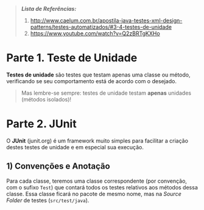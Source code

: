 
>  ***Lista de Referências:***
> 1. http://www.caelum.com.br/apostila-java-testes-xml-design-patterns/testes-automatizados/#3-4-testes-de-unidade
> 2. https://www.youtube.com/watch?v=Q2zBRTgKXHo

# Parte 1. Teste de Unidade
**Testes de unidade** são testes que testam apenas uma classe ou método, verificando se seu comportamento está de acordo com o desejado.
> Mas lembre-se sempre: testes de unidade testam **apenas** unidades (métodos isolados)!
# Parte 2. JUnit
O **JUnit** (junit.org) é um framework muito simples para facilitar a criação destes testes de unidade e em especial sua execução.
## 1) Convenções e Anotação
Para cada classe, teremos uma classe correspondente (por convenção, com o sufixo `Test`) que contará todos os testes relativos aos métodos dessa classe. Essa classe ficará no pacote de mesmo nome, mas na _Source Folder_ de testes (`src/test/java`).
<!--stackedit_data:
eyJoaXN0b3J5IjpbMTQyNTY2NTY3MiwxNDQyMjk5NTcwLDQ5Mj
AxMjg0MF19
-->